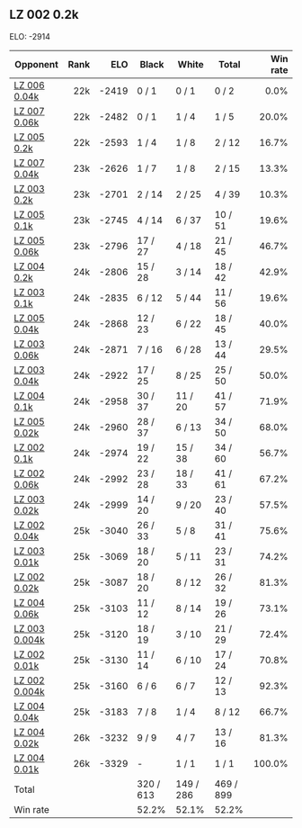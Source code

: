 ## LZ 002 0.2k ##

ELO: -2914

Opponent | Rank | ELO | Black | White | Total | Win rate
---------|-----:|----:|-------|-------|-------|-------:
[LZ 006 0.04k](LZ%20006%200.04k.md) | 22k | -2419 | 0 / 1 | 0 / 1 | 0 / 2 | 0.0%
[LZ 007 0.06k](LZ%20007%200.06k.md) | 22k | -2482 | 0 / 1 | 1 / 4 | 1 / 5 | 20.0%
[LZ 005 0.2k](LZ%20005%200.2k.md) | 22k | -2593 | 1 / 4 | 1 / 8 | 2 / 12 | 16.7%
[LZ 007 0.04k](LZ%20007%200.04k.md) | 23k | -2626 | 1 / 7 | 1 / 8 | 2 / 15 | 13.3%
[LZ 003 0.2k](LZ%20003%200.2k.md) | 23k | -2701 | 2 / 14 | 2 / 25 | 4 / 39 | 10.3%
[LZ 005 0.1k](LZ%20005%200.1k.md) | 23k | -2745 | 4 / 14 | 6 / 37 | 10 / 51 | 19.6%
[LZ 005 0.06k](LZ%20005%200.06k.md) | 23k | -2796 | 17 / 27 | 4 / 18 | 21 / 45 | 46.7%
[LZ 004 0.2k](LZ%20004%200.2k.md) | 24k | -2806 | 15 / 28 | 3 / 14 | 18 / 42 | 42.9%
[LZ 003 0.1k](LZ%20003%200.1k.md) | 24k | -2835 | 6 / 12 | 5 / 44 | 11 / 56 | 19.6%
[LZ 005 0.04k](LZ%20005%200.04k.md) | 24k | -2868 | 12 / 23 | 6 / 22 | 18 / 45 | 40.0%
[LZ 003 0.06k](LZ%20003%200.06k.md) | 24k | -2871 | 7 / 16 | 6 / 28 | 13 / 44 | 29.5%
[LZ 003 0.04k](LZ%20003%200.04k.md) | 24k | -2922 | 17 / 25 | 8 / 25 | 25 / 50 | 50.0%
[LZ 004 0.1k](LZ%20004%200.1k.md) | 24k | -2958 | 30 / 37 | 11 / 20 | 41 / 57 | 71.9%
[LZ 005 0.02k](LZ%20005%200.02k.md) | 24k | -2960 | 28 / 37 | 6 / 13 | 34 / 50 | 68.0%
[LZ 002 0.1k](LZ%20002%200.1k.md) | 24k | -2974 | 19 / 22 | 15 / 38 | 34 / 60 | 56.7%
[LZ 002 0.06k](LZ%20002%200.06k.md) | 24k | -2992 | 23 / 28 | 18 / 33 | 41 / 61 | 67.2%
[LZ 003 0.02k](LZ%20003%200.02k.md) | 24k | -2999 | 14 / 20 | 9 / 20 | 23 / 40 | 57.5%
[LZ 002 0.04k](LZ%20002%200.04k.md) | 25k | -3040 | 26 / 33 | 5 / 8 | 31 / 41 | 75.6%
[LZ 003 0.01k](LZ%20003%200.01k.md) | 25k | -3069 | 18 / 20 | 5 / 11 | 23 / 31 | 74.2%
[LZ 002 0.02k](LZ%20002%200.02k.md) | 25k | -3087 | 18 / 20 | 8 / 12 | 26 / 32 | 81.3%
[LZ 004 0.06k](LZ%20004%200.06k.md) | 25k | -3103 | 11 / 12 | 8 / 14 | 19 / 26 | 73.1%
[LZ 003 0.004k](LZ%20003%200.004k.md) | 25k | -3120 | 18 / 19 | 3 / 10 | 21 / 29 | 72.4%
[LZ 002 0.01k](LZ%20002%200.01k.md) | 25k | -3130 | 11 / 14 | 6 / 10 | 17 / 24 | 70.8%
[LZ 002 0.004k](LZ%20002%200.004k.md) | 25k | -3160 | 6 / 6 | 6 / 7 | 12 / 13 | 92.3%
[LZ 004 0.04k](LZ%20004%200.04k.md) | 25k | -3183 | 7 / 8 | 1 / 4 | 8 / 12 | 66.7%
[LZ 004 0.02k](LZ%20004%200.02k.md) | 26k | -3232 | 9 / 9 | 4 / 7 | 13 / 16 | 81.3%
[LZ 004 0.01k](LZ%20004%200.01k.md) | 26k | -3329 | - | 1 / 1 | 1 / 1 | 100.0%
Total | | | 320 / 613 | 149 / 286 | 469 / 899 | 
Win rate| | | 52.2% | 52.1% | 52.2% | 

